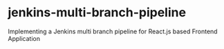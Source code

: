 # jenkins-multi-branch-pipeline
Implementing a Jenkins multi branch pipeline for React.js based Frontend Application
